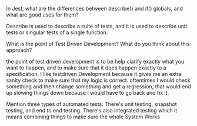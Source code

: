 In Jest, what are the differences between describe() and it() globals, and what are good uses for them?

Describe is used to describe a suite of tests, and it is used to describe unit tests or singular tests of a single function.

What is the point of Test Driven Development? What do you think about this approach?

the point of test driven development is to be help clarify exactly what you want to happen,
and to make sure that it does happen exactly to a specification. I like testdriven Development
because it gives me an extra sanity check to make sure that my logic is correct.
oftentimes I would check something and then change something and get a regression,
that would end up slowing things down because I would have to go back and fix it.

Mention three types of automated tests.
There's unit testing, snapshot testing, and end to end testing.
There's also integrated testing which it means combining things to make sure the whole System Works
